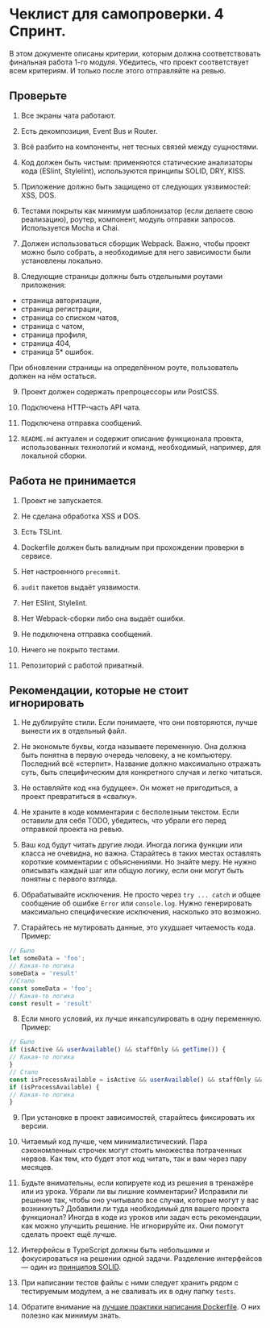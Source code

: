 # Чеклист для самопроверки. 4 Спринт.

В этом документе описаны критерии, которым должна соответствовать финальная работа 1-го модуля. Убедитесь, что проект соответствует всем критериям. И только после этого отправляйте на ревью.

## Проверьте

1. Все экраны чата работают.

2. Есть декомпозиция, Event Bus и Router.
3. Всё разбито на компоненты, нет тесных связей между сущностями.
4. Код должен быть чистым: применяются статические анализаторы кода (ESlint, Stylelint), используются принципы SOLID, DRY, KISS.
5. Приложение должно быть защищено от следующих уязвимостей: XSS, DOS.
6. Тестами покрыты как минимум шаблонизатор (если делаете свою реализацию), роутер, компонент, модуль отправки запросов. Используется Mocha и Chai.
7. Должен использоваться сборщик Webpack. Важно, чтобы проект можно было собрать, а необходимые для него зависимости были установлены локально.
8. Следующие страницы должны быть отдельными роутами приложения:
 - cтраница авторизации,
 - cтраница регистрации,
 - cтраница со списком чатов,
 - cтраница с чатом,
 - страница профиля,
 - страница 404,
 - страница 5* ошибок.

При обновлении страницы на определённом роуте, пользователь должен на нём остаться.

9. Проект должен содержать препроцессоры или PostCSS.

10. Подключена HTTP-часть API чата.
11. Подключена отправка сообщений.
12. `README.md` актуален и содержит описание функционала проекта, использованных технологий и команд, необходимый, например, для локальной сборки.

## Работа не принимается

1. Проект не запускается.

2. Не сделана обработка XSS и DOS.
3. Есть TSLint.
4. Dockerfile должен быть валидным при прохождении проверки в сервисе.
5. Нет настроенного `precommit`.
6. `audit` пакетов выдаёт уязвимости.
7. Нет ESlint, Stylelint.
8. Нет Webpack-сборки либо она выдаёт ошибки.
9. Не подключена отправка сообщений.
10. Ничего не покрыто тестами.
11. Репозиторий с работой приватный.

## Рекомендации, которые не стоит игнорировать

1. Не дублируйте стили. Если понимаете, что они повторяются, лучше вынести их в отдельный файл.

2. Не экономьте буквы, когда называете переменную. Она должна быть понятна в первую очередь человеку, а не компьютеру. Последний всё «стерпит». Название должно максимально отражать суть, быть специфическим для конкретного случая и легко читаться.
3. Не оставляйте код «на будущее». Он может не пригодиться, а проект превратиться в «свалку».
4. Не храните в коде комментарии с бесполезным текстом. Если оставили для себя TODO, убедитесь, что убрали его перед отправкой проекта на ревью.
5. Ваш код будут читать другие люди. Иногда логика функции или класса не очевидна, но важна. Старайтесь в таких местах оставлять короткие комментарии с объяснениями. Но знайте меру. Не нужно описывать каждый шаг или общую логику, если они могут быть понятны с первого взгляда.
6. Обрабатывайте исключения. Не просто через `try ... catch` и общее сообщение об ошибке `Error` или `console.log`. Нужно генерировать максимально специфические исключения, насколько это возможно.
7. Старайтесь не мутировать данные, это ухудшает читаемость кода. Пример:
```js
// Было
let someData = 'foo';
// Какая-то логика
someData = 'result'
//Стало
const someData = 'foo';
// Какая-то логика
const result = 'result'
```

8. Если много условий, их лучше инкапсулировать в одну переменную. Пример:
```js
// Было
if (isActive && userAvailable() && staffOnly && getTime()) {
// Какая-то логика
}
// Стало
const isProcessAvailable = isActive && userAvailable() && staffOnly && getTime();
if (isProcessAvailable) {
// Какая-то логика
}
```
9. При установке в проект зависимостей, старайтесь фиксировать их версии.

10. Читаемый код лучше, чем минималистический. Пара сэкономленных строчек могут стоить множества потраченных нервов. Как тем, кто будет этот код читать, так и вам через пару месяцев.
11. Будьте внимательны, если копируете код из решения в тренажёре или из урока. Убрали ли вы лишние комментарии? Исправили ли решение так, чтобы оно учитывало все случаи, которые могут у вас возникнуть? Добавили ли туда необходимый для вашего проекта функционал? Иногда в коде из уроков или задач есть рекомендации, как можно улучшить решение. Не игнорируйте их. Они помогут сделать проект ещё лучше.
12. Интерфейсы в TypeScript должны быть небольшими и фокусироваться на решении одной задачи. Разделение интерфейсов — один из [принципов SOLID](https://habr.com/ru/company/ruvds/blog/426413/).
13. При написании тестов файлы с ними следует хранить рядом с тестируемым модулем, а не сваливать их в одну папку `tests`.
14. Обратите внимание на [лучшие практики написания Dockerfile](https://docs.docker.com/develop/develop-images/dockerfile_best-practices/). О них полезно как минимум знать.
